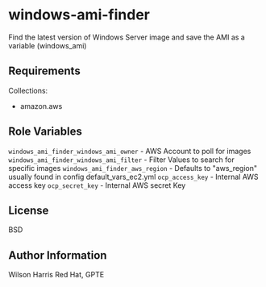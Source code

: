 # windows-ami-finder

Find the latest version of Windows Server image and save the AMI as a variable (windows_ami)

## Requirements
Collections:
  - amazon.aws

## Role Variables

`windows_ami_finder_windows_ami_owner`  - AWS Account to poll for images
`windows_ami_finder_windows_ami_filter` - Filter Values to search for specific images
`windows_ami_finder_aws_region` - Defaults to "aws_region" usually found in config default_vars_ec2.yml
`ocp_access_key` - Internal AWS access key
`ocp_secret_key` - Internal AWS secret Key

License
-------

BSD

Author Information
------------------
Wilson Harris
Red Hat, GPTE
